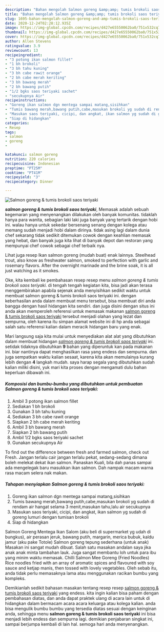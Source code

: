 ```yaml
---
description: "Bahan mengolah Salmon goreng &amp;amp; tumis brokoli saos teriyaki yang enak"
title: "Bahan mengolah Salmon goreng &amp;amp; tumis brokoli saos teriyaki yang enak"
slug: 1695-bahan-mengolah-salmon-goreng-and-amp-tumis-brokoli-saos-teriyaki-yang-enak
date: 2020-12-24T02:28:12.935Z
image: https://img-global.cpcdn.com/recipes/d427e65550062ba0/751x532cq70/salmon-goreng-tumis-brokoli-saos-teriyaki-foto-resep-utama.jpg
thumbnail: https://img-global.cpcdn.com/recipes/d427e65550062ba0/751x532cq70/salmon-goreng-tumis-brokoli-saos-teriyaki-foto-resep-utama.jpg
cover: https://img-global.cpcdn.com/recipes/d427e65550062ba0/751x532cq70/salmon-goreng-tumis-brokoli-saos-teriyaki-foto-resep-utama.jpg
author: Allen Stevens
ratingvalue: 3.9
reviewcount: 13
recipeingredient:
- "3 potong ikan salmon fillet"
- "1 bh brokoli"
- "3 bh tahu kuning"
- "3 bh cabe rawit orange"
- "2 bh cabe merah keriting"
- "3 bh bawang merah"
- "2 bh bawang putih"
- "1/2 bgks saos teriyaki sachet"
- "secukupnya Air"
recipeinstructions:
- "Goreng ikan salmon dgn mentega sampai matang,sisihkan"
- "Tumis bawang merah,bawang putih,cabe,masukan brokoli yg sudah di rendam air hangat selama 3 menit,masukan tahu,lalu air secukupnya"
- "Masukan saos teriyaki, cicipi, dan angkat, ikan salmon yg sudah di goreng lumuri dengan tumisan brokoli"
- "Siap di hidangkan"
categories:
- Resep
tags:
- salmon
- goreng
- 

katakunci: salmon goreng  
nutrition: 220 calories
recipecuisine: Indonesian
preptime: "PT25M"
cooktime: "PT41M"
recipeyield: "3"
recipecategory: Dinner

---
```



![Salmon goreng &amp; tumis brokoli saos teriyaki](https://img-global.cpcdn.com/recipes/d427e65550062ba0/751x532cq70/salmon-goreng-tumis-brokoli-saos-teriyaki-foto-resep-utama.jpg)

<b><i>salmon goreng &amp; tumis brokoli saos teriyaki</i></b>, Memasak adalah sebuah kegemaran yang menyenangkan dilakukan oleh banyak komunitas. tidaklah hanya para wanita, sebagian laki laki juga banyak yang tertarik dengan hobi ini. walau hanya untuk sekedar bersenang senang dengan kolega atau memang sudah menjadi hobi dalam dirinya. tidak asing lagi dalam dunia chef sekarang tidak sedikit ditemukan cowok dengan keahlian memasak yang hebat, dan banyak juga kita lihat di banyak depot dan restoran yang mempunyai chef cowok sebagai chef terbaik nya.

Lihat juga resep Ikan salmon goreng (mudah buat) enak lainnya. Steelhead trout, also know as freshwater salmon, smoked to perfection with garlic and rosemary flavors. After the overnight marinade and the brine soak, it is all just watching as it smokes.

Oke, kita kembali ke pembahasan resep resep menu <i>salmon goreng &amp; tumis brokoli saos teriyaki</i>. di tengah tengah kegiatan kita, bisa jadi akan terasa menggembirakan apabila sejenak anda menyisihkan sedikit waktu untuk membuat salmon goreng &amp; tumis brokoli saos teriyaki ini. dengan keberhasilan anda dalam membuat menu tersebut, bisa membuat diri anda bangga dengan hasil hidangan kita sendiri. dan juga disini dengan situs ini anda akan memperoleh referensi untuk memasak makanan <u>salmon goreng &amp; tumis brokoli saos teriyaki</u> tersebut menjadi olahan yang lezat dan sempurna, oleh karena itu simpan alamat website ini di hp anda sebagai salah satu referensi kalian dalam meracik hidangan baru yang enak.


Mari langsung saja kita mulai untuk menyediakan alat alat yang dibutuhkan dalam membuat hidangan <u><i>salmon goreng &amp; tumis brokoli saos teriyaki</i></u> ini. setidak tidaknya dibutuhkan <b>9</b> bahan yang diperuntuk kan pada makanan ini. biar nantinya dapat menghasilkan rasa yang endess dan sempurna. dan juga sempatkan waktu kalian sesaat, karena kita akan memulainya kurang lebih dengan <b>4</b> langkah mudah. saya harap segala yang dibutuhkan sudah kalian miliki disini, yuk mari kita proses dengan mengamati dulu bahan keperluan dibawah ini.

<!--inarticleads1-->

##### Komposisi dan bumbu-bumbu yang dibutuhkan untuk pembuatan Salmon goreng &amp; tumis brokoli saos teriyaki:

1. Ambil 3 potong ikan salmon fillet
1. Sediakan 1 bh brokoli
1. Gunakan 3 bh tahu kuning
1. Sediakan 3 bh cabe rawit orange
1. Siapkan 2 bh cabe merah keriting
1. Ambil 3 bh bawang merah
1. Siapkan 2 bh bawang putih
1. Ambil 1/2 bgks saos teriyaki sachet
1. Gunakan secukupnya Air


To find out the difference between fresh and farmed salmon, check out Fresh. Jangan terlalu cair jangan terlalu pekat, sedang-sedang dimana boleh melekat dekat ikan salmon. Panaskan Kuali, bila dah panas sampai ada mengelegak baru masukkan ikan salmon. Dah nampak macam warna rasa macam selera nak makan. 

<!--inarticleads2-->

##### Tahapan menyiapkan Salmon goreng &amp; tumis brokoli saos teriyaki:

1. Goreng ikan salmon dgn mentega sampai matang,sisihkan
1. Tumis bawang merah,bawang putih,cabe,masukan brokoli yg sudah di rendam air hangat selama 3 menit,masukan tahu,lalu air secukupnya
1. Masukan saos teriyaki, cicipi, dan angkat, ikan salmon yg sudah di goreng lumuri dengan tumisan brokoli
1. Siap di hidangkan


Salmon Goreng Mentega Ikan Salom (aku beli di supermarket yg udah di bungkus), air perasan jeruk, bawang putih, margarin, merica bubuk, kaldu jamur (aku pake Totole) Salmon goreng tepung sederhana (untuk anak) Masakan ini sangat mudah dibuat. Salah satu masakan andalan saya jika anak anak minta tambahan lauk. Juga sangat membantu loh untuk para ibu yang minim waktu memasak. Chilli Salmon Mee Goreng (Fried Noodles) Rice noodles fried with an array of aromatic spices and flavoured with soy sauce and ketjap manis, then tossed with lovely vegetables. Oleh sebab itu, anda tidak perlu memasaknya lama atau menggunakan racikan bumbu yang kompleks. 

Demikianlah sedikit bahasan masakan tentang resep resep <u>salmon goreng &amp; tumis brokoli saos teriyaki</u> yang endess. kita ingin kalian bisa paham dengan pembahasan diatas, dan anda dapat praktek ulang di acara lain untuk di hidangkan dalam bermacam acara acara keluarga atau kolega kalian. anda bisa mengulik bumbu bumbu yang tersedia diatas sesuai dengan keinginan anda, sehingga menu <b>salmon goreng &amp; tumis brokoli saos teriyaki</b> ini bisa menjadi lebih endess dan sempurna lagi. demikian penjabaran singkat ini, sampai berjumpa kembali di lain hal. semoga hari anda menyenangkan.

